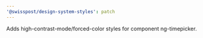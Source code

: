 ```yaml
---
'@swisspost/design-system-styles': patch
---
```


Adds high-contrast-mode/forced-color styles for component ng-timepicker.
